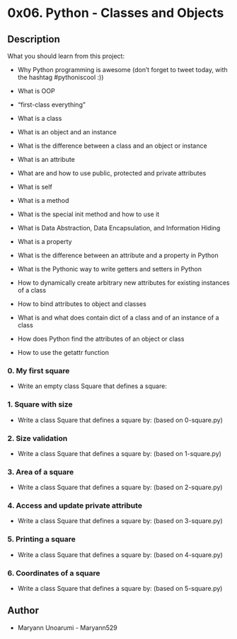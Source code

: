 # 0x06. Python - Classes and Objects

## Description

What you should learn from this project:

* Why Python programming is awesome (don’t forget to tweet today, with the hashtag #pythoniscool :))

* What is OOP

* “first-class everything”

* What is a class

* What is an object and an instance

* What is the difference between a class and an object or instance

* What is an attribute

* What are and how to use public, protected and private attributes

* What is self

* What is a method

* What is the special init method and how to use it

* What is Data Abstraction, Data Encapsulation, and Information Hiding

* What is a property

* What is the difference between an attribute and a property in Python

* What is the Pythonic way to write getters and setters in Python

* How to dynamically create arbitrary new attributes for existing instances of a class

* How to bind attributes to object and classes

* What is and what does contain dict of a class and of an instance of a class

* How does Python find the attributes of an object or class

* How to use the getattr function

### 0. My first square

* Write an empty class Square that defines a square:

### 1. Square with size

* Write a class Square that defines a square by: (based on 0-square.py)

### 2. Size validation

* Write a class Square that defines a square by: (based on 1-square.py)

### 3. Area of a square

* Write a class Square that defines a square by: (based on 2-square.py)

### 4. Access and update private attribute

* Write a class Square that defines a square by: (based on 3-square.py)

### 5. Printing a square

* Write a class Square that defines a square by: (based on 4-square.py)

### 6. Coordinates of a square

* Write a class Square that defines a square by: (based on 5-square.py)

## Author
  * Maryann Unoarumi - Maryann529

